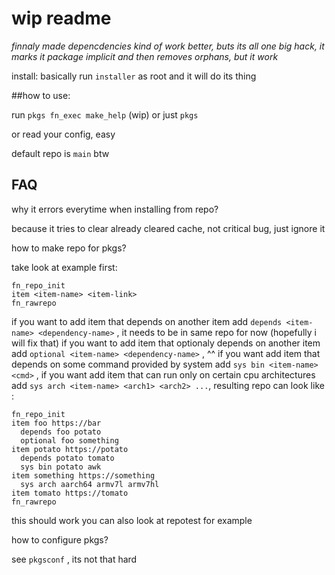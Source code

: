 # wip readme
*finnaly made depencdencies kind of work better, buts its all one big hack, it marks it package implicit and then removes orphans, but it work*


install: basically run `installer` as root and it will do its thing

##how to use:

run `pkgs fn_exec make_help` (wip) or just `pkgs`

or read your config, easy

default repo is `main` btw

## FAQ

why it errors everytime when installing from repo?

because it tries to clear already cleared cache, not critical bug, just ignore it

how to make repo for pkgs?

take look at example first:
```
fn_repo_init
item <item-name> <item-link>
fn_rawrepo
```
if you want to add item that depends on another item add `depends <item-name> <dependency-name>` , it needs to be in same repo for now (hopefully i will fix that)
if you want to add item that optionaly depends on another item add `optional <item-name> <dependency-name>` , ^^
if you want add item that depends on some command provided by system add `sys bin <item-name> <cmd>` ,
if you want add item that can run only on certain cpu architectures add `sys arch <item-name> <arch1> <arch2> ...`,
resulting repo can look like :
```
fn_repo_init
item foo https://bar
  depends foo potato
  optional foo something
item potato https://potato
  depends potato tomato
  sys bin potato awk
item something https://something
  sys arch aarch64 armv7l armv7hl
item tomato https://tomato
fn_rawrepo
```
this should work
you can also look at repotest for example

how to configure pkgs?

see `pkgsconf` , its not that hard
